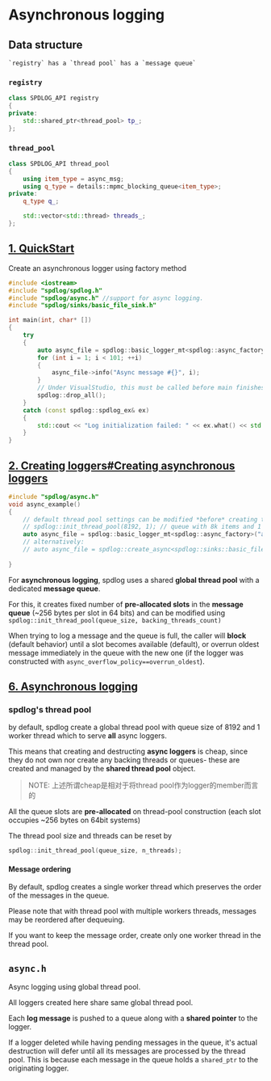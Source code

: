 # Asynchronous logging



## Data structure

```
`registry` has a `thread pool` has a `message queue`
```

### `registry`

```C++
class SPDLOG_API registry
{
private:
	std::shared_ptr<thread_pool> tp_;
};
```



### `thread_pool`

```C++
class SPDLOG_API thread_pool
{
	using item_type = async_msg;
	using q_type = details::mpmc_blocking_queue<item_type>;
private:
	q_type q_;

	std::vector<std::thread> threads_;
};

```



## [1. QuickStart](https://github.com/gabime/spdlog/wiki/1.-QuickStart) 



Create an asynchronous logger using factory method

```C++
#include <iostream>
#include "spdlog/spdlog.h"
#include "spdlog/async.h" //support for async logging.
#include "spdlog/sinks/basic_file_sink.h"

int main(int, char* [])
{
    try
    {        
        auto async_file = spdlog::basic_logger_mt<spdlog::async_factory>("async_file_logger", "logs/async_log.txt");
        for (int i = 1; i < 101; ++i)
        {
            async_file->info("Async message #{}", i);
        }
        // Under VisualStudio, this must be called before main finishes to workaround a known VS issue
        spdlog::drop_all(); 
    }
    catch (const spdlog::spdlog_ex& ex)
    {
        std::cout << "Log initialization failed: " << ex.what() << std::endl;
    }
}
```



## [2. Creating loggers#Creating asynchronous loggers](https://github.com/gabime/spdlog/wiki/2.-Creating-loggers#creating-asynchronous-loggers)

```c++
#include "spdlog/async.h"
void async_example()
{
    // default thread pool settings can be modified *before* creating the async logger:
    // spdlog::init_thread_pool(8192, 1); // queue with 8k items and 1 backing thread.
    auto async_file = spdlog::basic_logger_mt<spdlog::async_factory>("async_file_logger", "logs/async_log.txt");
    // alternatively:
    // auto async_file = spdlog::create_async<spdlog::sinks::basic_file_sink_mt>("async_file_logger", "logs/async_log.txt");
   
}
```

For **asynchronous logging**, spdlog uses a shared **global thread pool** with a dedicated **message queue**.

For this, it creates fixed number of **pre-allocated slots** in the **message queue** (~256 bytes per slot in 64 bits) and can be modified using `spdlog::init_thread_pool(queue_size, backing_threads_count)`

When trying to log a message and the queue is full, the caller will **block** (default behavior) until a slot becomes available (default), or overrun oldest message immediately in the queue with the new one (if the logger was constructed with `async_overflow_policy==overrun_oldest`).

## [6. Asynchronous logging](https://github.com/gabime/spdlog/wiki/6.-Asynchronous-logging)

### spdlog's thread pool

by default, spdlog create a global thread pool with queue size of 8192 and 1 worker thread which to serve **all** async loggers.

This means that creating and destructing **async loggers** is cheap, since they do not own nor create any backing threads or queues- these are created and managed by the **shared thread pool** object.

> NOTE: 上述所谓cheap是相对于将thread pool作为logger的member而言的

All the queue slots are **pre-allocated** on thread-pool construction (each slot occupies ~256 bytes on 64bit systems)

The thread pool size and threads can be reset by

```C++
spdlog::init_thread_pool(queue_size, n_threads);
```

#### Message ordering

By default, spdlog creates a single worker thread which preserves the order of the messages in the queue.

Please note that with thread pool with multiple workers threads, messages may be reordered after dequeuing.

If you want to keep the message order, create only one worker thread in the thread pool.



## `async.h`

Async logging using global thread pool. 

All loggers created here share same global thread pool.

Each **log message** is pushed to a queue along with a **shared pointer** to the logger.

If a logger deleted while having pending messages in the queue, it's actual destruction will defer until all its messages are processed by the thread pool. This is because each message in the queue holds a `shared_ptr` to the originating logger.



